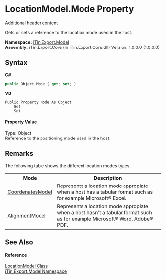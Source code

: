 # LocationModel.Mode Property 
Additional header content 

Gets or sets a reference to the location mode used in the host.

**Namespace:**&nbsp;<a href="N_iTin_Export_Model">iTin.Export.Model</a><br />**Assembly:**&nbsp;iTin.Export.Core (in iTin.Export.Core.dll) Version: 1.0.0.0 (1.0.0.0)

## Syntax

**C#**<br />
``` C#
public Object Mode { get; set; }
```

**VB**<br />
``` VB
Public Property Mode As Object
	Get
	Set
```


#### Property Value
Type: Object<br />Reference to the positioning mode used in the host.

## Remarks

The following table shows the different location modes types.
&nbsp;<table><tr><th>Mode</th><th>Description</th></tr><tr><td><a href="T_iTin_Export_Model_CoordenatesModel">CoordenatesModel</a></td><td>Represents a location mode appropiate when a host has a tabular format such as for example Microsoft® Excel.</td></tr><tr><td><a href="T_iTin_Export_Model_AlignmentModel">AlignmentModel</a></td><td>Represents a location mode appropiate when a host hasn't a tabular format such as for example Microsoft® Word, Adobe® PDF.</td></tr></table>

## See Also


#### Reference
<a href="T_iTin_Export_Model_LocationModel">LocationModel Class</a><br /><a href="N_iTin_Export_Model">iTin.Export.Model Namespace</a><br />